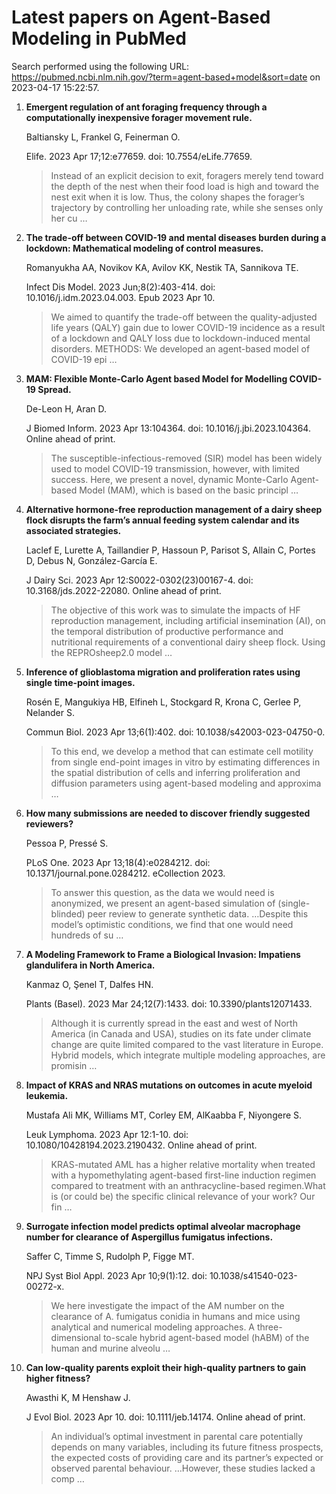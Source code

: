 # Latest papers on Agent-Based Modeling in PubMed

Search performed using the following URL:
https://pubmed.ncbi.nlm.nih.gov/?term=agent-based+model&sort=date on
2023-04-17 15:22:57.

1.  **Emergent regulation of ant foraging frequency through a
    computationally inexpensive forager movement rule.**

    Baltiansky L, Frankel G, Feinerman O.

    Elife. 2023 Apr 17;12:e77659. doi: 10.7554/eLife.77659.

    > Instead of an explicit decision to exit, foragers merely tend
    > toward the depth of the nest when their food load is high and
    > toward the nest exit when it is low. Thus, the colony shapes the
    > forager’s trajectory by controlling her unloading rate, while she
    > senses only her cu …

2.  **The trade-off between COVID-19 and mental diseases burden during a
    lockdown: Mathematical modeling of control measures.**

    Romanyukha AA, Novikov KA, Avilov KK, Nestik TA, Sannikova TE.

    Infect Dis Model. 2023 Jun;8(2):403-414. doi:
    10.1016/j.idm.2023.04.003. Epub 2023 Apr 10.

    > We aimed to quantify the trade-off between the quality-adjusted
    > life years (QALY) gain due to lower COVID-19 incidence as a result
    > of a lockdown and QALY loss due to lockdown-induced mental
    > disorders. METHODS: We developed an agent-based model of COVID-19
    > epi …

3.  **MAM: Flexible Monte-Carlo Agent based Model for Modelling COVID-19
    Spread.**

    De-Leon H, Aran D.

    J Biomed Inform. 2023 Apr 13:104364. doi: 10.1016/j.jbi.2023.104364.
    Online ahead of print.

    > The susceptible-infectious-removed (SIR) model has been widely
    > used to model COVID-19 transmission, however, with limited
    > success. Here, we present a novel, dynamic Monte-Carlo Agent-based
    > Model (MAM), which is based on the basic principl …

4.  **Alternative hormone-free reproduction management of a dairy sheep
    flock disrupts the farm’s annual feeding system calendar and its
    associated strategies.**

    Laclef E, Lurette A, Taillandier P, Hassoun P, Parisot S, Allain C,
    Portes D, Debus N, González-García E.

    J Dairy Sci. 2023 Apr 12:S0022-0302(23)00167-4. doi:
    10.3168/jds.2022-22080. Online ahead of print.

    > The objective of this work was to simulate the impacts of HF
    > reproduction management, including artificial insemination (AI),
    > on the temporal distribution of productive performance and
    > nutritional requirements of a conventional dairy sheep flock.
    > Using the REPROsheep2.0 model …

5.  **Inference of glioblastoma migration and proliferation rates using
    single time-point images.**

    Rosén E, Mangukiya HB, Elfineh L, Stockgard R, Krona C, Gerlee P,
    Nelander S.

    Commun Biol. 2023 Apr 13;6(1):402. doi: 10.1038/s42003-023-04750-0.

    > To this end, we develop a method that can estimate cell motility
    > from single end-point images in vitro by estimating differences in
    > the spatial distribution of cells and inferring proliferation and
    > diffusion parameters using agent-based modeling and approxima …

6.  **How many submissions are needed to discover friendly suggested
    reviewers?**

    Pessoa P, Pressé S.

    PLoS One. 2023 Apr 13;18(4):e0284212. doi:
    10.1371/journal.pone.0284212. eCollection 2023.

    > To answer this question, as the data we would need is anonymized,
    > we present an agent-based simulation of (single-blinded) peer
    > review to generate synthetic data. …Despite this model’s
    > optimistic conditions, we find that one would need hundreds of su
    > …

7.  **A Modeling Framework to Frame a Biological Invasion: Impatiens
    glandulifera in North America.**

    Kanmaz O, Şenel T, Dalfes HN.

    Plants (Basel). 2023 Mar 24;12(7):1433. doi: 10.3390/plants12071433.

    > Although it is currently spread in the east and west of North
    > America (in Canada and USA), studies on its fate under climate
    > change are quite limited compared to the vast literature in
    > Europe. Hybrid models, which integrate multiple modeling
    > approaches, are promisin …

8.  **Impact of KRAS and NRAS mutations on outcomes in acute myeloid
    leukemia.**

    Mustafa Ali MK, Williams MT, Corley EM, AlKaabba F, Niyongere S.

    Leuk Lymphoma. 2023 Apr 12:1-10. doi: 10.1080/10428194.2023.2190432.
    Online ahead of print.

    > KRAS-mutated AML has a higher relative mortality when treated with
    > a hypomethylating agent-based first-line induction regimen
    > compared to treatment with an anthracycline-based regimen.What is
    > (or could be) the specific clinical relevance of your work? Our
    > fin …

9.  **Surrogate infection model predicts optimal alveolar macrophage
    number for clearance of Aspergillus fumigatus infections.**

    Saffer C, Timme S, Rudolph P, Figge MT.

    NPJ Syst Biol Appl. 2023 Apr 10;9(1):12. doi:
    10.1038/s41540-023-00272-x.

    > We here investigate the impact of the AM number on the clearance
    > of A. fumigatus conidia in humans and mice using analytical and
    > numerical modeling approaches. A three-dimensional to-scale hybrid
    > agent-based model (hABM) of the human and murine alveolu …

10. **Can low-quality parents exploit their high-quality partners to
    gain higher fitness?**

    Awasthi K, M Henshaw J.

    J Evol Biol. 2023 Apr 10. doi: 10.1111/jeb.14174. Online ahead of
    print.

    > An individual’s optimal investment in parental care potentially
    > depends on many variables, including its future fitness prospects,
    > the expected costs of providing care and its partner’s expected or
    > observed parental behaviour. …However, these studies lacked a comp
    > …
